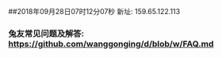##2018年09月28日07时12分07秒 新址: 159.65.122.113
### 兔友常见问题及解答: https://github.com/wanggonging/d/blob/w/FAQ.md
